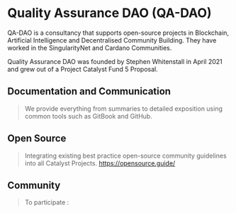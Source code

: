 # Quality Assurance DAO (QA-DAO)

QA-DAO is a consultancy that supports open-source projects in Blockchain, Artificial Intelligence and Decentralised Community Building.
They have worked in the SingularityNet and Cardano Communities. 

Quality Assurance DAO was founded by Stephen Whitenstall in April 2021 and grew out of a Project Catalyst Fund 5 Proposal.

## Documentation and Communication

> We provide everything from summaries to detailed exposition using common tools such as GitBook and GitHub.

## Open Source

> Integrating existing best practice open-source community guidelines into all Catalyst Projects. https://opensource.guide/

## Community

> To participate :

